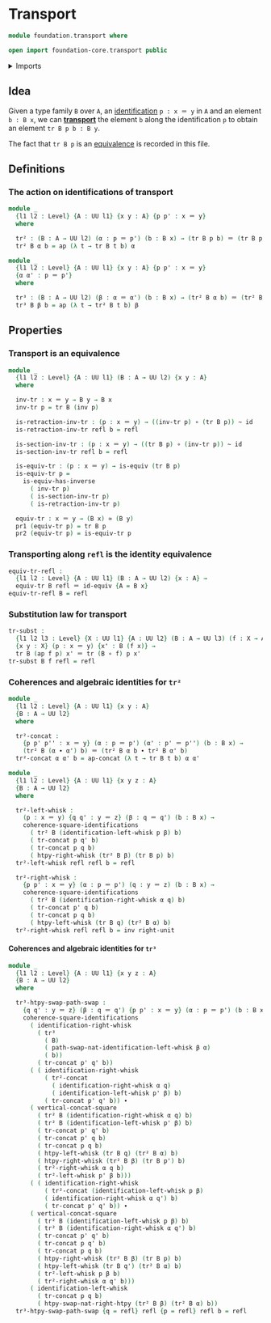# Transport

```agda
module foundation.transport where

open import foundation-core.transport public
```

<details><summary>Imports</summary>

```agda
open import foundation.action-on-identifications-functions
open import foundation.commuting-squares-of-identifications
open import foundation.dependent-pair-types
open import foundation.homotopies
open import foundation.path-algebra
open import foundation.universe-levels

open import foundation-core.equivalences
open import foundation-core.function-types
open import foundation-core.identity-types
```

</details>

## Idea

Given a type family `B` over `A`, an
[identification](foundation-core.identity-types.md) `p : x ＝ y` in `A` and an
element `b : B x`, we can [**transport**](foundation-core.transport.md) the
element `b` along the identification `p` to obtain an element `tr B p b : B y`.

The fact that `tr B p` is an [equivalence](foundation-core.equivalences.md) is
recorded in this file.

## Definitions

### The action on identifications of transport

```agda
module _
  {l1 l2 : Level} {A : UU l1} {x y : A} {p p' : x ＝ y}
  where

  tr² : (B : A → UU l2) (α : p ＝ p') (b : B x) → (tr B p b) ＝ (tr B p' b)
  tr² B α b = ap (λ t → tr B t b) α

module _
  {l1 l2 : Level} {A : UU l1} {x y : A} {p p' : x ＝ y}
  {α α' : p ＝ p'}
  where

  tr³ : (B : A → UU l2) (β : α ＝ α') (b : B x) → (tr² B α b) ＝ (tr² B α' b)
  tr³ B β b = ap (λ t → tr² B t b) β
```

## Properties

### Transport is an equivalence

```agda
module _
  {l1 l2 : Level} {A : UU l1} (B : A → UU l2) {x y : A}
  where

  inv-tr : x ＝ y → B y → B x
  inv-tr p = tr B (inv p)

  is-retraction-inv-tr : (p : x ＝ y) → ((inv-tr p) ∘ (tr B p)) ~ id
  is-retraction-inv-tr refl b = refl

  is-section-inv-tr : (p : x ＝ y) → ((tr B p) ∘ (inv-tr p)) ~ id
  is-section-inv-tr refl b = refl

  is-equiv-tr : (p : x ＝ y) → is-equiv (tr B p)
  is-equiv-tr p =
    is-equiv-has-inverse
      ( inv-tr p)
      ( is-section-inv-tr p)
      ( is-retraction-inv-tr p)

  equiv-tr : x ＝ y → (B x) ≃ (B y)
  pr1 (equiv-tr p) = tr B p
  pr2 (equiv-tr p) = is-equiv-tr p
```

### Transporting along `refl` is the identity equivalence

```agda
equiv-tr-refl :
  {l1 l2 : Level} {A : UU l1} (B : A → UU l2) {x : A} →
  equiv-tr B refl ＝ id-equiv {A = B x}
equiv-tr-refl B = refl
```

### Substitution law for transport

```agda
tr-subst :
  {l1 l2 l3 : Level} {X : UU l1} {A : UU l2} (B : A → UU l3) (f : X → A)
  {x y : X} (p : x ＝ y) {x' : B (f x)} →
  tr B (ap f p) x' ＝ tr (B ∘ f) p x'
tr-subst B f refl = refl
```

### Coherences and algebraic identities for `tr²`

```agda
module _
  {l1 l2 : Level} {A : UU l1} {x y : A}
  {B : A → UU l2}
  where

  tr²-concat :
    {p p' p'' : x ＝ y} (α : p ＝ p') (α' : p' ＝ p'') (b : B x) →
    (tr² B (α ∙ α') b) ＝ (tr² B α b ∙ tr² B α' b)
  tr²-concat α α' b = ap-concat (λ t → tr B t b) α α'

module _
  {l1 l2 : Level} {A : UU l1} {x y z : A}
  {B : A → UU l2}
  where

  tr²-left-whisk :
    (p : x ＝ y) {q q' : y ＝ z} (β : q ＝ q') (b : B x) →
    coherence-square-identifications
      ( tr² B (identification-left-whisk p β) b)
      ( tr-concat p q' b)
      ( tr-concat p q b)
      ( htpy-right-whisk (tr² B β) (tr B p) b)
  tr²-left-whisk refl refl b = refl

  tr²-right-whisk :
    {p p' : x ＝ y} (α : p ＝ p') (q : y ＝ z) (b : B x) →
    coherence-square-identifications
      ( tr² B (identification-right-whisk α q) b)
      ( tr-concat p' q b)
      ( tr-concat p q b)
      ( htpy-left-whisk (tr B q) (tr² B α) b)
  tr²-right-whisk refl refl b = inv right-unit
```

#### Coherences and algebraic identities for `tr³`

```agda
module _
  {l1 l2 : Level} {A : UU l1} {x y z : A}
  {B : A → UU l2}
  where

  tr³-htpy-swap-path-swap :
    {q q' : y ＝ z} (β : q ＝ q') {p p' : x ＝ y} (α : p ＝ p') (b : B x) →
    coherence-square-identifications
      ( identification-right-whisk
        ( tr³
          ( B)
          ( path-swap-nat-identification-left-whisk β α)
          ( b))
        ( tr-concat p' q' b))
      ( ( identification-right-whisk
          ( tr²-concat
            ( identification-right-whisk α q)
            ( identification-left-whisk p' β) b)
          ( tr-concat p' q' b)) ∙
      ( vertical-concat-square
        ( tr² B (identification-right-whisk α q) b)
        ( tr² B (identification-left-whisk p' β) b)
        ( tr-concat p' q' b)
        ( tr-concat p' q b)
        ( tr-concat p q b)
        ( htpy-left-whisk (tr B q) (tr² B α) b)
        ( htpy-right-whisk (tr² B β) (tr B p') b)
        ( tr²-right-whisk α q b)
        ( tr²-left-whisk p' β b)))
      ( ( identification-right-whisk
          ( tr²-concat (identification-left-whisk p β)
          ( identification-right-whisk α q') b)
          ( tr-concat p' q' b)) ∙
      ( vertical-concat-square
        ( tr² B (identification-left-whisk p β) b)
        ( tr² B (identification-right-whisk α q') b)
        ( tr-concat p' q' b)
        ( tr-concat p q' b)
        ( tr-concat p q b)
        ( htpy-right-whisk (tr² B β) (tr B p) b)
        ( htpy-left-whisk (tr B q') (tr² B α) b)
        ( tr²-left-whisk p β b)
        ( tr²-right-whisk α q' b)))
      ( identification-left-whisk
        ( tr-concat p q b)
        ( htpy-swap-nat-right-htpy (tr² B β) (tr² B α) b))
  tr³-htpy-swap-path-swap {q = refl} refl {p = refl} refl b = refl
```
